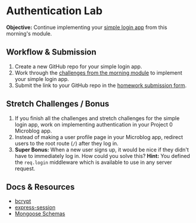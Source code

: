 # Authentication Lab

**Objective:** Continue implementing your [simple login app](https://github.com/sf-wdi-19-20/modules/tree/master/w4_d3_1_auth_bcrypt) from this morning's module.

## Workflow & Submission

1. Create a new GitHub repo for your simple login app.
2. Work through the [challenges from the morning module](https://github.com/sf-wdi-19-20/modules/tree/master/w4_d3_1_auth_bcrypt) to implement your simple login app.
3. Submit the link to your GitHub repo in the <a href="https://docs.google.com/a/generalassemb.ly/forms/d/14rNXnDaq5X5Rvda-1BRZCl9YmkOoZzf7oxGBEZG_YJE/viewform" target="_blank">homework submission form</a>.

## Stretch Challenges / Bonus

1. If you finish all the challenges and stretch challenges for the simple login app, work on implementing authentication in your Project 0 Microblog app.
2. Instead of making a user profile page in your Microblog app, redirect users to the root route (`/`) after they log in.
3. **Super Bonus:** When a new user signs up, it would be nice if they didn't have to immediately log in. How could you solve this? **Hint:** You defined the `req.login` middleware which is available to use in any server request.

## Docs & Resources

* <a href="https://github.com/ncb000gt/node.bcrypt.js" target="_blank">bcrypt</a>
* <a href="https://github.com/expressjs/session" target="_blank">express-session</a>
* <a href="http://mongoosejs.com/docs/guide" target="_blank">Mongoose Schemas</a>
